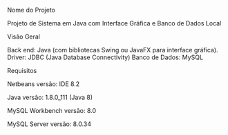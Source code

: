 Nome do Projeto

Projeto de Sistema em Java com Interface Gráfica e Banco de Dados Local

Visão Geral

Back end: Java  (com bibliotecas Swing ou JavaFX para interface gráfica).
Driver: JDBC (Java Database Connectivity)
Banco de Dados: MySQL

Requisitos

Netbeans versão: IDE 8.2

Java versão: 1.8.0_111 (Java 8)

MySQL Workbench versão: 8.0

MySQL Server versão: 8.0.34
